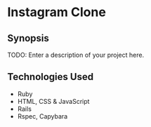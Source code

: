 Instagram Clone
=======================

## Synopsis

TODO: Enter a description of your project here.

## Technologies Used

- Ruby
- HTML, CSS & JavaScript
- Rails
- Rspec, Capybara
